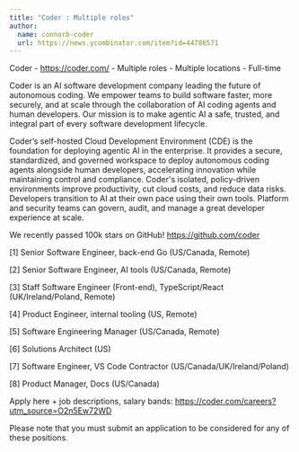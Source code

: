 ```yaml
---
title: "Coder : Multiple roles"
author:
  name: connorb-coder
  url: https://news.ycombinator.com/item?id=44786571
---
```


<JobNavigation />

Coder - <a href="https:&#x2F;&#x2F;coder.com&#x2F;" rel="nofollow">https:&#x2F;&#x2F;coder.com&#x2F;</a> - Multiple roles - Multiple locations - Full-time

Coder is an AI software development company leading the future of autonomous coding. We empower teams to build software faster, more securely, and at scale through the collaboration of AI coding agents and human developers. Our mission is to make agentic AI a safe, trusted, and integral part of every software development lifecycle.

Coder’s self-hosted Cloud Development Environment (CDE) is the foundation for deploying agentic AI in the enterprise. It provides a secure, standardized, and governed workspace to deploy autonomous coding agents alongside human developers, accelerating innovation while maintaining control and compliance. Coder&#x27;s isolated, policy-driven environments improve productivity, cut cloud costs, and reduce data risks. Developers transition to AI at their own pace using their own tools. Platform and security teams can govern, audit, and manage a great developer experience at scale.

We recently passed 100k stars on GitHub! <a href="https:&#x2F;&#x2F;github.com&#x2F;coder" rel="nofollow">https:&#x2F;&#x2F;github.com&#x2F;coder</a>

[1] Senior Software Engineer, back-end Go (US&#x2F;Canada, Remote)

[2] Senior Software Engineer, AI tools (US&#x2F;Canada, Remote)

[3] Staff Software Engineer (Front-end), TypeScript&#x2F;React (UK&#x2F;Ireland&#x2F;Poland, Remote)

[4] Product Engineer, internal tooling (US, Remote)

[5] Software Engineering Manager (US&#x2F;Canada, Remote)

[6] Solutions Architect (US)

[7] Software Engineer, VS Code Contractor (US&#x2F;Canada&#x2F;UK&#x2F;Ireland&#x2F;Poland)

[8] Product Manager, Docs (US&#x2F;Canada)

Apply here + job descriptions, salary bands: <a href="https:&#x2F;&#x2F;coder.com&#x2F;careers?utm_source=O2n5Ew72WD" rel="nofollow">https:&#x2F;&#x2F;coder.com&#x2F;careers?utm_source=O2n5Ew72WD</a>

Please note that you must submit an application to be considered for any of these positions.
<JobApplication />
